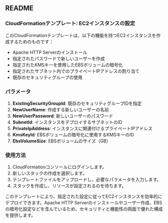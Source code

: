 ## README

### CloudFormationテンプレート: EC2インスタンスの設定

このCloudFormationテンプレートは、以下の機能を持つEC2インスタンスを作成するためのものです：

- Apache HTTP Serverのインストール
- 指定されたパスワードで新しいユーザーを作成
- 指定されたKMSキーを使用したEBSボリュームの暗号化
- 指定されたサブネット内でのプライベートIPアドレスの割り当て
- 既存のセキュリティグループの使用

### パラメータ

1. **ExistingSecurityGroupId**: 既存のセキュリティグループIDを指定
2. **NewUserName**: 作成する新しいユーザーの名前
3. **NewUserPassword**: 新しいユーザーのパスワード
4. **SubnetId**: インスタンスをデプロイするサブネットのID
5. **PrivateIpAddress**: インスタンスに関連付けるプライベートIPアドレス
6. **KmsKeyId**: EBSボリュームの暗号化に使用するKMSキーのID
7. **EbsVolumeSize**: EBSボリュームのサイズ（GB）

### 使用方法

1. CloudFormationコンソールにログインします。
2. 新しいスタックの作成を選択します。
3. テンプレートファイルをアップロードし、必要なパラメータを入力します。
4. スタックを作成し、リソースが設定されるのを待ちます。

このテンプレートにより、指定された設定に従ってEC2インスタンスを効率的にデプロイできます。Apache HTTP Serverのインストールやユーザー作成、EBSの暗号化設定などを含んでいるため、セキュリティと機能性の両面で優れた構成を提供します。
